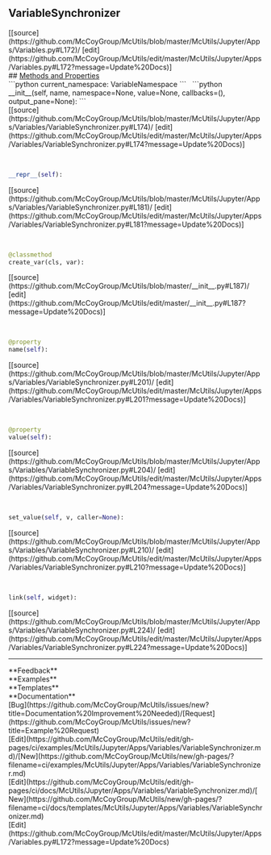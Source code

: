 ## <a id="McUtils.McUtils.Jupyter.Apps.Variables.VariableSynchronizer">VariableSynchronizer</a> 

<div class="docs-source-link" markdown="1">
[[source](https://github.com/McCoyGroup/McUtils/blob/master/McUtils/Jupyter/Apps/Variables.py#L172)/
[edit](https://github.com/McCoyGroup/McUtils/edit/master/McUtils/Jupyter/Apps/Variables.py#L172?message=Update%20Docs)]
</div>









<div class="collapsible-section">
 <div class="collapsible-section collapsible-section-header" markdown="1">
## <a class="collapse-link" data-toggle="collapse" href="#methods" markdown="1"> Methods and Properties</a> <a class="float-right" data-toggle="collapse" href="#methods"><i class="fa fa-chevron-down"></i></a>
 </div>
 <div class="collapsible-section collapsible-section-body collapse show" id="methods" markdown="1">
 ```python
current_namespace: VariableNamespace
```
<a id="McUtils.McUtils.Jupyter.Apps.Variables.VariableSynchronizer.__init__" class="docs-object-method">&nbsp;</a> 
```python
__init__(self, name, namespace=None, value=None, callbacks=(), output_pane=None): 
```
<div class="docs-source-link" markdown="1">
[[source](https://github.com/McCoyGroup/McUtils/blob/master/McUtils/Jupyter/Apps/Variables/VariableSynchronizer.py#L174)/
[edit](https://github.com/McCoyGroup/McUtils/edit/master/McUtils/Jupyter/Apps/Variables/VariableSynchronizer.py#L174?message=Update%20Docs)]
</div>


<a id="McUtils.McUtils.Jupyter.Apps.Variables.VariableSynchronizer.__repr__" class="docs-object-method">&nbsp;</a> 
```python
__repr__(self): 
```
<div class="docs-source-link" markdown="1">
[[source](https://github.com/McCoyGroup/McUtils/blob/master/McUtils/Jupyter/Apps/Variables/VariableSynchronizer.py#L181)/
[edit](https://github.com/McCoyGroup/McUtils/edit/master/McUtils/Jupyter/Apps/Variables/VariableSynchronizer.py#L181?message=Update%20Docs)]
</div>


<a id="McUtils.McUtils.Jupyter.Apps.Variables.VariableSynchronizer.create_var" class="docs-object-method">&nbsp;</a> 
```python
@classmethod
create_var(cls, var): 
```
<div class="docs-source-link" markdown="1">
[[source](https://github.com/McCoyGroup/McUtils/blob/master/__init__.py#L187)/
[edit](https://github.com/McCoyGroup/McUtils/edit/master/__init__.py#L187?message=Update%20Docs)]
</div>


<a id="McUtils.McUtils.Jupyter.Apps.Variables.VariableSynchronizer.name" class="docs-object-method">&nbsp;</a> 
```python
@property
name(self): 
```
<div class="docs-source-link" markdown="1">
[[source](https://github.com/McCoyGroup/McUtils/blob/master/McUtils/Jupyter/Apps/Variables/VariableSynchronizer.py#L201)/
[edit](https://github.com/McCoyGroup/McUtils/edit/master/McUtils/Jupyter/Apps/Variables/VariableSynchronizer.py#L201?message=Update%20Docs)]
</div>


<a id="McUtils.McUtils.Jupyter.Apps.Variables.VariableSynchronizer.value" class="docs-object-method">&nbsp;</a> 
```python
@property
value(self): 
```
<div class="docs-source-link" markdown="1">
[[source](https://github.com/McCoyGroup/McUtils/blob/master/McUtils/Jupyter/Apps/Variables/VariableSynchronizer.py#L204)/
[edit](https://github.com/McCoyGroup/McUtils/edit/master/McUtils/Jupyter/Apps/Variables/VariableSynchronizer.py#L204?message=Update%20Docs)]
</div>


<a id="McUtils.McUtils.Jupyter.Apps.Variables.VariableSynchronizer.set_value" class="docs-object-method">&nbsp;</a> 
```python
set_value(self, v, caller=None): 
```
<div class="docs-source-link" markdown="1">
[[source](https://github.com/McCoyGroup/McUtils/blob/master/McUtils/Jupyter/Apps/Variables/VariableSynchronizer.py#L210)/
[edit](https://github.com/McCoyGroup/McUtils/edit/master/McUtils/Jupyter/Apps/Variables/VariableSynchronizer.py#L210?message=Update%20Docs)]
</div>


<a id="McUtils.McUtils.Jupyter.Apps.Variables.VariableSynchronizer.link" class="docs-object-method">&nbsp;</a> 
```python
link(self, widget): 
```
<div class="docs-source-link" markdown="1">
[[source](https://github.com/McCoyGroup/McUtils/blob/master/McUtils/Jupyter/Apps/Variables/VariableSynchronizer.py#L224)/
[edit](https://github.com/McCoyGroup/McUtils/edit/master/McUtils/Jupyter/Apps/Variables/VariableSynchronizer.py#L224?message=Update%20Docs)]
</div>
 </div>
</div>












---


<div markdown="1" class="text-secondary">
<div class="container">
  <div class="row">
   <div class="col" markdown="1">
**Feedback**   
</div>
   <div class="col" markdown="1">
**Examples**   
</div>
   <div class="col" markdown="1">
**Templates**   
</div>
   <div class="col" markdown="1">
**Documentation**   
</div>
   <div class="col" markdown="1">
   
</div>
   <div class="col" markdown="1">
   
</div>
   <div class="col" markdown="1">
   
</div>
</div>
  <div class="row">
   <div class="col" markdown="1">
[Bug](https://github.com/McCoyGroup/McUtils/issues/new?title=Documentation%20Improvement%20Needed)/[Request](https://github.com/McCoyGroup/McUtils/issues/new?title=Example%20Request)   
</div>
   <div class="col" markdown="1">
[Edit](https://github.com/McCoyGroup/McUtils/edit/gh-pages/ci/examples/McUtils/Jupyter/Apps/Variables/VariableSynchronizer.md)/[New](https://github.com/McCoyGroup/McUtils/new/gh-pages/?filename=ci/examples/McUtils/Jupyter/Apps/Variables/VariableSynchronizer.md)   
</div>
   <div class="col" markdown="1">
[Edit](https://github.com/McCoyGroup/McUtils/edit/gh-pages/ci/docs/McUtils/Jupyter/Apps/Variables/VariableSynchronizer.md)/[New](https://github.com/McCoyGroup/McUtils/new/gh-pages/?filename=ci/docs/templates/McUtils/Jupyter/Apps/Variables/VariableSynchronizer.md)   
</div>
   <div class="col" markdown="1">
[Edit](https://github.com/McCoyGroup/McUtils/edit/master/McUtils/Jupyter/Apps/Variables.py#L172?message=Update%20Docs)   
</div>
   <div class="col" markdown="1">
   
</div>
   <div class="col" markdown="1">
   
</div>
   <div class="col" markdown="1">
   
</div>
</div>
</div>
</div>